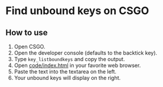 # Find unbound keys on CSGO
## How to use
1. Open CSGO.
2. Open the developer console (defaults to the backtick key).
3. Type `key_listboundkeys` and copy the output.
4. Open [code/index.html](code/index.html) in your favorite web browser.
5. Paste the text into the textarea on the left.
6. Your unbound keys will display on the right.
